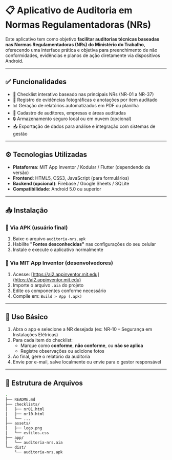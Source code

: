 # 📋 Aplicativo de Auditoria em Normas Regulamentadoras (NRs)

Este aplicativo tem como objetivo **facilitar auditorias técnicas baseadas nas Normas Regulamentadoras (NRs) do Ministério do Trabalho**, oferecendo uma interface prática e objetiva para preenchimento de não conformidades, evidências e planos de ação diretamente via dispositivos Android.

---

## ✅ Funcionalidades

- 📌 Checklist interativo baseado nas principais NRs (NR-01 a NR-37)
- 📝 Registro de evidências fotográficas e anotações por item auditado
- 📊 Geração de relatórios automatizados em PDF ou planilha
- 👥 Cadastro de auditores, empresas e áreas auditadas
- 🔒 Armazenamento seguro local ou em nuvem (opcional)
- 📤 Exportação de dados para análise e integração com sistemas de gestão

---

## ⚙️ Tecnologias Utilizadas

- **Plataforma**: MIT App Inventor / Kodular / Flutter (dependendo da versão)
- **Frontend**: HTML5, CSS3, JavaScript (para formulários)
- **Backend (opcional)**: Firebase / Google Sheets / SQLite
- **Compatibilidade**: Android 5.0 ou superior

---

## 📥 Instalação

### 🔹 Via APK (usuário final)

1. Baixe o arquivo `auditoria-nrs.apk`
2. Habilite **"Fontes desconhecidas"** nas configurações do seu celular
3. Instale e execute o aplicativo normalmente

### 🔹 Via MIT App Inventor (desenvolvedores)

1. Acesse: [https://ai2.appinventor.mit.edu](https://ai2.appinventor.mit.edu)
2. Importe o arquivo `.aia` do projeto
3. Edite os componentes conforme necessário
4. Compile em: `Build > App (.apk)`

---

## 🧪 Uso Básico

1. Abra o app e selecione a NR desejada (ex: NR-10 – Segurança em Instalações Elétricas)
2. Para cada item do checklist:
   - Marque como **conforme**, **não conforme**, ou **não se aplica**
   - Registre observações ou adicione fotos
3. Ao final, gere o relatório da auditoria
4. Envie por e-mail, salve localmente ou envie para o gestor responsável

---

## 📁 Estrutura de Arquivos

```bash
.
├── README.md
├── checklists/
│   ├── nr01.html
│   ├── nr10.html
│   └── ...
├── assets/
│   ├── logo.png
│   └── estilos.css
├── app/
│   └── auditoria-nrs.aia
└── dist/
    └── auditoria-nrs.apk
